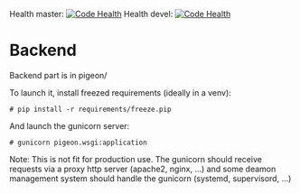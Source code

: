 Health master: [![Code Health](https://landscape.io/github/blatinier/onestpasdespigeons/master/landscape.svg?style=plastic)](https://landscape.io/github/blatinier/onestpasdespigeons/master)
Health devel: [![Code Health](https://landscape.io/github/blatinier/onestpasdespigeons/devel/landscape.svg?style=plastic)](https://landscape.io/github/blatinier/onestpasdespigeons/devel)


# Backend

Backend part is in pigeon/

To launch it, install freezed requirements (ideally in a venv):

    # pip install -r requirements/freeze.pip

And launch the gunicorn server:

    # gunicorn pigeon.wsgi:application

Note: This is not fit for production use. The gunicorn should receive requests via a proxy http server (apache2, nginx, ...) and some deamon management system should handle the gunicorn (systemd, supervisord, ...)
